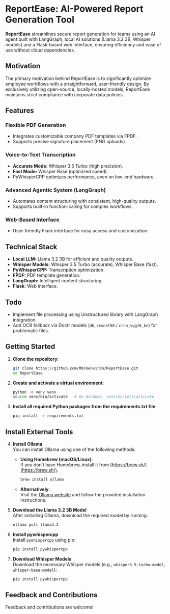 # ReportEase: AI-Powered Report Generation Tool

**ReportEase** streamlines secure report generation for teams using an AI agent built with LangGraph, local AI solutions (Llama 3.2 3B, Whisper models) and a Flask-based web interface, ensuring efficiency and ease of use without cloud dependencies.

## Motivation

The primary motivation behind ReportEase is to significantly optimize employee workflows with a straightforward, user-friendly design. By exclusively utilizing open-source, locally-hosted models, ReportEase maintains strict compliance with corporate data policies.

## Features

### Flexible PDF Generation
- Integrates customizable company PDF templates via FPDF.
- Supports precise signature placement (PNG uploads).

### Voice-to-Text Transcription
- **Accurate Mode:** Whisper 3.5 Turbo (high precision).
- **Fast Mode:** Whisper Base (optimized speed).
- PyWhisperCPP optimizes performance, even on low-end hardware.

### Advanced Agentic System (LangGraph)
- Automates content structuring with consistent, high-quality outputs.
- Supports built-in function-calling for complex workflows.

### Web-Based Interface
- User-friendly Flask interface for easy access and customization.

## Technical Stack
- **Local LLM:** Llama 3.2 3B for efficient and quality outputs.
- **Whisper Models:** Whisper 3.5 Turbo (accurate), Whisper Base (fast).
- **PyWhisperCPP:** Transcription optimization.
- **FPDF:** PDF template generation.
- **LangGraph:** Intelligent content structuring.
- **Flask:** Web interface.

## Todo

- Implement file processing using Unstructured library with LangGraph integration.
- Add OCR fallback via Doctr models (`db_resnet50` / `crnn_vgg16_bn`) for problematic files.

## Getting Started

1. **Clone the repository**:
   ```bash
   git clone https://github.com/M0ckenv1r0n/ReportEase.git
   cd ReportEase
   ```

2. **Create and activate a virtual environment**:
   ```bash
   python -m venv venv
   source venv/bin/activate   # On Windows: venv\Scripts\activate
   ```

3. **Install all required Python packages from the requirements.txt file**:
   ```bash
   pip install -r requirements.txt
   ```

## Install External Tools

4. **Install Ollama**  
   You can install Ollama using one of the following methods:

   - **Using Homebrew (macOS/Linux)**:  
     If you don’t have Homebrew, install it from [https://brew.sh/](https://brew.sh/).

     ```bash
     brew install ollama
     ```

   - **Alternatively**:  
     Visit the [Ollama website](https://ollama.com/) and follow the provided installation instructions.

5. **Download the Llama 3.2 3B Model**  
   After installing Ollama, download the required model by running:

   ```bash
   ollama pull llama3.2
   ```

6. **Install pywhispercpp**  
   Install `pywhispercpp` using pip:

   ```bash
   pip install pywhispercpp
   ```

7. **Download Whisper Models**  
   Download the necessary Whisper models (e.g., `whisper3.5-turbo-model`, `whisper-base-model`):

   ```bash
   pip install pywhispercpp
   ```


## Feedback and Contributions

Feedback and contributions are welcome!

